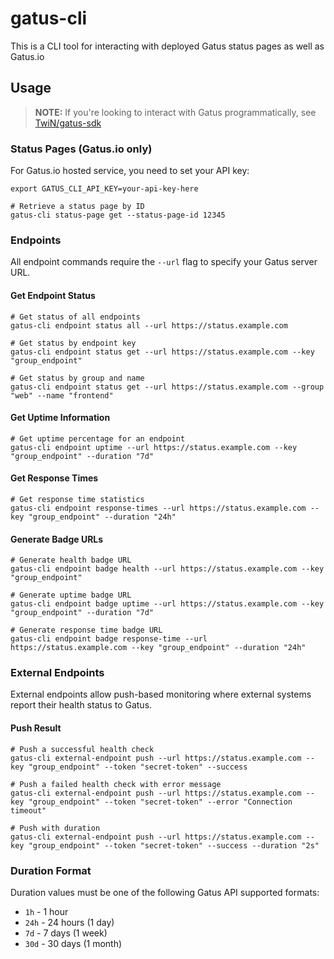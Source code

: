 # gatus-cli
This is a CLI tool for interacting with deployed Gatus status pages as well as Gatus.io

## Usage
> **NOTE:** If you're looking to interact with Gatus programmatically, see [TwiN/gatus-sdk](https://github.com/TwiN/gatus-sdk)

### Status Pages (Gatus.io only)
For Gatus.io hosted service, you need to set your API key:
```console
export GATUS_CLI_API_KEY=your-api-key-here
```

```console
# Retrieve a status page by ID
gatus-cli status-page get --status-page-id 12345
```

### Endpoints
All endpoint commands require the `--url` flag to specify your Gatus server URL.

#### Get Endpoint Status
```console
# Get status of all endpoints
gatus-cli endpoint status all --url https://status.example.com

# Get status by endpoint key
gatus-cli endpoint status get --url https://status.example.com --key "group_endpoint"

# Get status by group and name
gatus-cli endpoint status get --url https://status.example.com --group "web" --name "frontend"
```

#### Get Uptime Information
```console
# Get uptime percentage for an endpoint
gatus-cli endpoint uptime --url https://status.example.com --key "group_endpoint" --duration "7d"
```

#### Get Response Times
```console
# Get response time statistics
gatus-cli endpoint response-times --url https://status.example.com --key "group_endpoint" --duration "24h"
```

#### Generate Badge URLs
```console
# Generate health badge URL
gatus-cli endpoint badge health --url https://status.example.com --key "group_endpoint"

# Generate uptime badge URL
gatus-cli endpoint badge uptime --url https://status.example.com --key "group_endpoint" --duration "7d"

# Generate response time badge URL
gatus-cli endpoint badge response-time --url https://status.example.com --key "group_endpoint" --duration "24h"
```

### External Endpoints
External endpoints allow push-based monitoring where external systems report their health status to Gatus.

#### Push Result
```console
# Push a successful health check
gatus-cli external-endpoint push --url https://status.example.com --key "group_endpoint" --token "secret-token" --success

# Push a failed health check with error message
gatus-cli external-endpoint push --url https://status.example.com --key "group_endpoint" --token "secret-token" --error "Connection timeout"

# Push with duration
gatus-cli external-endpoint push --url https://status.example.com --key "group_endpoint" --token "secret-token" --success --duration "2s"
```

### Duration Format
Duration values must be one of the following Gatus API supported formats:
- `1h` - 1 hour
- `24h` - 24 hours (1 day)
- `7d` - 7 days (1 week)
- `30d` - 30 days (1 month)
